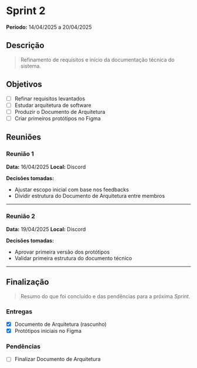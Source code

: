 # Sprint 2

**Período:** 14/04/2025 a 20/04/2025

## Descrição

> Refinamento de requisitos e início da documentação técnica do sistema.

## Objetivos

- [ ] Refinar requisitos levantados
- [ ] Estudar arquitetura de software
- [ ] Produzir o Documento de Arquitetura
- [ ] Criar primeiros protótipos no Figma

## Reuniões

### Reunião 1

**Data:** 16/04/2025
**Local:** Discord

**Decisões tomadas:**
- Ajustar escopo inicial com base nos feedbacks
- Dividir estrutura do Documento de Arquitetura entre membros

---

### Reunião 2

**Data:** 19/04/2025
**Local:** Discord

**Decisões tomadas:**
- Aprovar primeira versão dos protótipos
- Validar primeira estrutura do documento técnico

---


## Finalização

> Resumo do que foi concluído e das pendências para a próxima _Sprint_.

### Entregas
- [x] Documento de Arquitetura (rascunho)
- [x] Protótipos iniciais no Figma

### Pendências
- [ ] Finalizar Documento de Arquitetura
